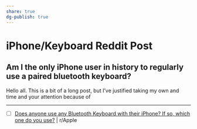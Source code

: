```yaml
---
share: true
dg-publish: true
---
```

# iPhone/Keyboard Reddit Post
## Am I the only iPhone user in history to regularly use a paired bluetooth keyboard?
Hello all. This is a bit of a long post, but I’ve justified taking my own and time and your attention because of 

***
- [ ] [Does anyone use any Bluetooth Keyboard with their iPhone? If so, which one do you use?](https://reddit.com/r/apple/comments/3ijr92/does_anyone_use_any_bluetooth_keyboard_with_their/) | r/Apple